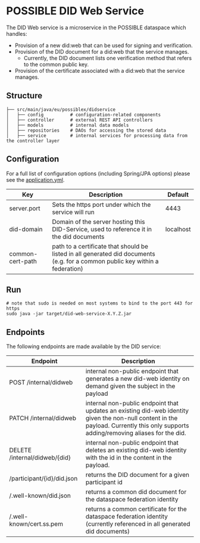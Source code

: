 # POSSIBLE DID Web Service

The DID Web service is a microservice in the POSSIBLE dataspace which handles:

- Provision of a new did:web that can be used for signing and verification.
- Provision of the DID document for a did:web that the service manages.
  - Currently, the DID document lists one verification method that refers to the common public key.
- Provision of the certificate associated with a did:web that the service manages.

## Structure

```
├── src/main/java/eu/possiblex/didservice
│   ├── config          # configuration-related components
│   ├── controller      # external REST API controllers
│   ├── models          # internal data models
│   ├── repositories    # DAOs for accessing the stored data
│   ├── service         # internal services for processing data from the controller layer
```

## Configuration

For a full list of configuration options (including Spring/JPA options) please see the
[application.yml](src/main/resources/application.yml).

| Key              | Description                                                                                                                   | Default   |
|------------------|-------------------------------------------------------------------------------------------------------------------------------|-----------|
| server.port      | Sets the https port under which the service will run                                                                          | 4443      |
| did-domain       | Domain of the server hosting this DID-Service, used to reference it in the did documents                                      | localhost |
| common-cert-path | path to a certificate that should be listed in all generated did documents (e.g. for a common public key within a federation) |           |

## Run

    # note that sudo is needed on most systems to bind to the port 443 for https
    sudo java -jar target/did-web-service-X.Y.Z.jar

## Endpoints

The following endpoints are made available by the DID service:

| Endpoint                      | Description                                                                                                                                                                         |
|-------------------------------|-------------------------------------------------------------------------------------------------------------------------------------------------------------------------------------|
| POST /internal/didweb         | internal non-public endpoint that generates a new did-web identity on demand given the subject in the payload                                                                       |
| PATCH /internal/didweb        | internal non-public endpoint that updates an existing did-web identity given the non-null content in the payload. Currently this only supports adding/removing aliases for the did. |
| DELETE /internal/didweb/{did} | internal non-public endpoint that deletes an existing did-web identity with the id in the content in the payload.                                                                   |
| /participant/{id}/did.json    | returns the DID document for a given participant id                                                                                                                                 |
| /.well-known/did.json         | returns a common did document for the dataspace federation identity                                                                                                                 |
| /.well-known/cert.ss.pem      | returns a common certificate for the dataspace federation identity (currently referenced in all generated did documents)                                                            |

